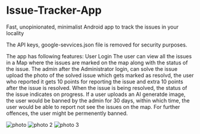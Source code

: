 # Issue-Tracker-App
Fast, unopinionated, minimalist Android app to track the issues in your locality

The API keys, google-sevvices.json file is removed for security purposes.

The app has following features:
User Login
The user can view all the issues in a Map where the issues are marked on the map along with the status of the issue.
The admin after the Administrator login, can solve the issue upload the photo of the solved issue which gets marked as resolvd, the user who reported it gets 10 points for reporting the issue and extra 10 points after the issue is resolved. 
When the issue is being resolved, the status of the issue indicates on progress. 
If a user uploads an AI generatde image, the user would be banned by the admin for 30 days, within which time, the user would be able to report not see the issues on the map. For further offences, the user might be permenently banned.

![photo](https://github.com/user-attachments/assets/baad82a1-fed2-485b-9fc0-6a82a9d2e9bb)
![photo 2](https://github.com/user-attachments/assets/98b324ba-a6ce-4250-9563-15e771cf6705)
![photo 3](https://github.com/user-attachments/assets/25595cf4-5580-4f2e-9a57-a424959e63a4)
